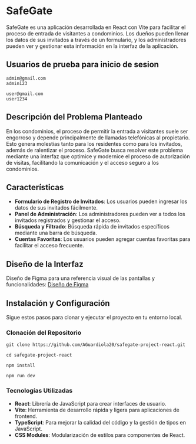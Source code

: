 # SafeGate

SafeGate es una aplicación desarrollada en React con Vite para facilitar el proceso de entrada de visitantes a condominios. Los dueños pueden llenar los datos de sus invitados a través de un formulario, y los administradores pueden ver y gestionar esta información en la interfaz de la aplicación.

## Usuarios de prueba para inicio de sesion

```
admin@gmail.com
admin123
```

```
user@gmail.com
user1234
```

## Descripción del Problema Planteado

En los condominios, el proceso de permitir la entrada a visitantes suele ser engorroso y depende principalmente de llamadas telefónicas al propietario. Esto genera molestias tanto para los residentes como para los invitados, además de ralentizar el proceso. SafeGate busca resolver este problema mediante una interfaz que optimice y modernice el proceso de autorización de visitas, facilitando la comunicación y el acceso seguro a los condominios.

## Características

- **Formulario de Registro de Invitados**: Los usuarios pueden ingresar los datos de sus invitados fácilmente.
- **Panel de Administración**: Los administradores pueden ver a todos los invitados registrados y gestionar el acceso.
- **Búsqueda y Filtrado**: Búsqueda rápida de invitados específicos mediante una barra de búsqueda.
- **Cuentas Favoritas**: Los usuarios pueden agregar cuentas favoritas para facilitar el acceso frecuente.

## Diseño de la Interfaz

Diseño de Figma para una referencia visual de las pantallas y funcionalidades:
[Diseño de Figma](https://www.figma.com/design/qJJzpEU6ESg451Bd9wYYL4/Wireframe-cliente?node-id=0-1&node-type=canvas&t=GTqTHkfJnCpE20hT-0)

## Instalación y Configuración

Sigue estos pasos para clonar y ejecutar el proyecto en tu entorno local.

### Clonación del Repositorio

```
git clone https://github.com/AGuardiola20/safegate-project-react.git
```

```
cd safegate-project-react
```

```
npm install
```

```
npm run dev
```

### Tecnologías Utilizadas

- **React**: Librería de JavaScript para crear interfaces de usuario.
- **Vite**: Herramienta de desarrollo rápida y ligera para aplicaciones de frontend.
- **TypeScript**: Para mejorar la calidad del código y la gestión de tipos en JavaScript.
- **CSS Modules**: Modularización de estilos para componentes de React.
